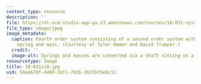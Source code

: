 ```yaml
---
content_type: resource
description: ''
file: https://ol-ocw-studio-app-qa.s3.amazonaws.com/courses/18-031-system-functions-and-the-laplace-transform-spring-2019/59ae678fd4601bfc791b1072bf5ebc11_18-031s18.jpg
file_type: image/jpeg
image_metadata:
  caption: Fourth order system consisting of a second order system with additional
    spring and mass. (Courtesy of Tyler Hamer and David Trumper.)
  credit: ''
  image-alt: Springs and masses are connected via a shaft sitting on a metal surface.
resourcetype: Image
title: 18-031s18.jpg
uid: 59ae678f-d460-1bfc-791b-1072bf5ebc11
---
```

